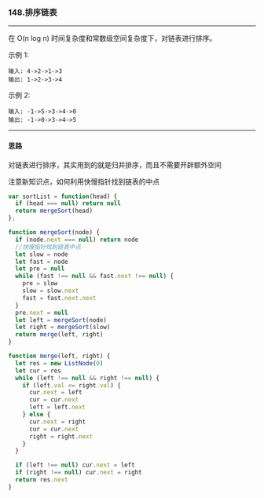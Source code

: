 ### 148.排序链表

---

在 O(n log n) 时间复杂度和常数级空间复杂度下，对链表进行排序。

示例 1:
```
输入: 4->2->1->3
输出: 1->2->3->4
```
示例 2:
```
输入: -1->5->3->4->0
输出: -1->0->3->4->5
```
---

#### 思路

对链表进行排序，其实用到的就是归并排序，而且不需要开辟额外空间

注意新知识点，如何利用快慢指针找到链表的中点

``` js
var sortList = function(head) {
  if (head === null) return null
  return mergeSort(head)
};

function mergeSort(node) {
  if (node.next === null) return node
  //快慢指针找到链表中点
  let slow = node
  let fast = node
  let pre = null
  while (fast !== null && fast.next !== null) {
    pre = slow
    slow = slow.next
    fast = fast.next.next
  }
  pre.next = null
  let left = mergeSort(node)
  let right = mergeSort(slow)
  return merge(left, right)
}

function merge(left, right) {
  let res = new ListNode(0)
  let cur = res
  while (left !== null && right !== null) {
    if (left.val <= right.val) {
      cur.next = left
      cur = cur.next
      left = left.next
    } else {
      cur.next = right
      cur = cur.next
      right = right.next
    }
  }

  if (left !== null) cur.next = left
  if (right !== null) cur.next = right
  return res.next
}
```
